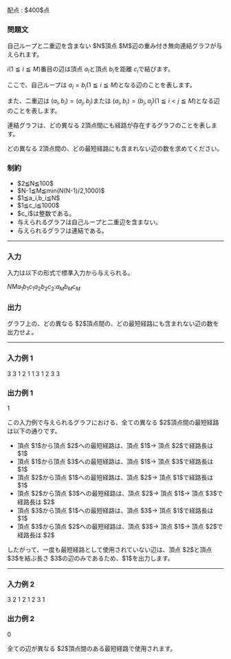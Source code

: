 
<div>

<span>

<span>

<p>
配点 : $400$点
</p>

<div>

<section>

### **問題文**

<p>
自己ループと二重辺を含まない $N$頂点 $M$辺の重み付き無向連結グラフが与えられます。

$i (1≦i≦M)$番目の辺は頂点 $a_i$と頂点 $b_i$を距離 $c_i$で結びます。 

ここで、自己ループは $a_i = b_i (1≦i≦M)$となる辺のことを表します。 

また、二重辺は $(a_i,b_i)=(a_j,b_j)$または $(a_i,b_i)=(b_j,a_j) (1≦i<j≦M)$となる辺のことを表します。 

連結グラフは、どの異なる $2$頂点間にも経路が存在するグラフのことを表します。   

どの異なる $2$頂点間の、どの最短経路にも含まれない辺の数を求めてください。  
</p>

</section>

</div>

<div>

<section>

### **制約**

<ul>

<li>
$2≦N≦100$
</li>

<li>
$N-1≦M≦min(N(N-1)/2,1000)$
</li>

<li>
$1≦a_i,b_i≦N$
</li>

<li>
$1≦c_i≦1000$
</li>

<li>
$c_i$は整数である。
</li>

<li>
与えられるグラフは自己ループと二重辺を含まない。
</li>

<li>
与えられるグラフは連結である。  
</li>

</ul>

</section>

</div>

---

<div>

<div>

<section>

### **入力**

<p>
入力は以下の形式で標準入力から与えられる。
</p>

<div>

$N$$M$$a_1$$b_1$$c_1$$a_2$$b_2$$c_2$$:$$a_M$$b_M$$c_M$
</div>

</section>

</div>

<div>

<section>

### **出力**

<p>
グラフ上の、どの異なる $2$頂点間の、どの最短経路にも含まれない辺の数を出力せよ。
</p>

</section>

</div>

</div>

---

<div>

<section>

### **入力例 1**

<div>

3 3
1 2 1
1 3 1
2 3 3

</div>

</section>

</div>

<div>

<section>

### **出力例 1**

<div>

1

</div>

<p>
この入力例で与えられるグラフにおける、全ての異なる $2$頂点間の最短経路は以下の通りです。  
</p>

<ul>

<li>
頂点 $1$から頂点 $2$への最短経路は、頂点 $1$→ 頂点 $2$で経路長は $1$
</li>

<li>
頂点 $1$から頂点 $3$への最短経路は、頂点 $1$→ 頂点 $3$で経路長は $1$
</li>

<li>
頂点 $2$から頂点 $1$への最短経路は、頂点 $2$→ 頂点 $1$で経路長は $1$
</li>

<li>
頂点 $2$から頂点 $3$への最短経路は、頂点 $2$→ 頂点 $1$→ 頂点 $3$で経路長は $2$
</li>

<li>
頂点 $3$から頂点 $1$への最短経路は、頂点 $3$→ 頂点 $1$で経路長は $1$
</li>

<li>
頂点 $3$から頂点 $2$への最短経路は、頂点 $3$→ 頂点 $1$→ 頂点 $2$で経路長は $2$
</li>

</ul>

<p>
したがって、一度も最短経路として使用されていない辺は、頂点 $2$と頂点 $3$を結ぶ長さ $3$の辺のみであるため、$1$を出力します。  
</p>

</section>

</div>

---

<div>

<section>

### **入力例 2**

<div>

3 2
1 2 1
2 3 1

</div>

</section>

</div>

<div>

<section>

### **出力例 2**

<div>

0

</div>

<p>
全ての辺が異なる $2$頂点間のある最短経路で使用されます。
</p>

</section>

</div>

</span>

</span>

</div>

